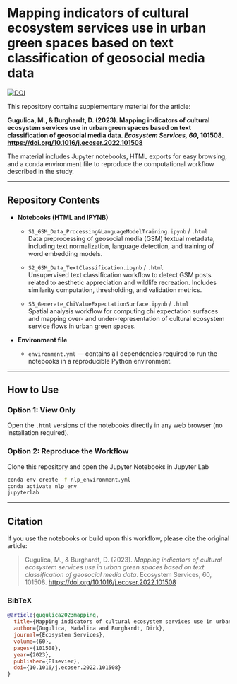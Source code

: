 # Mapping indicators of cultural ecosystem services use in urban green spaces based on text classification of geosocial media data

[![DOI](https://zenodo.org/badge/DOI/10.5281/zenodo.17131841.svg)](https://doi.org/10.5281/zenodo.17131841)


This repository contains supplementary material for the article:  

**Gugulica, M., & Burghardt, D. (2023). Mapping indicators of cultural ecosystem services use in urban green spaces based on text classification of geosocial media data. *Ecosystem Services, 60*, 101508. https://doi.org/10.1016/j.ecoser.2022.101508**  

The material includes Jupyter notebooks, HTML exports for easy browsing, and a conda environment file to reproduce the computational workflow described in the study.  

---

## Repository Contents  

- **Notebooks (HTML and IPYNB)**  
  - `S1_GSM_Data_Processing&LanguageModelTraining.ipynb` / `.html`  
    Data preprocessing of geosocial media (GSM) textual metadata, including text normalization, language detection, and training of word embedding models.  

  - `S2_GSM_Data_TextClassification.ipynb` / `.html`  
    Unsupervised text classification workflow to detect GSM posts related to aesthetic appreciation and wildlife recreation. Includes similarity computation, thresholding, and validation metrics.  

  - `S3_Generate_ChiValueExpectationSurface.ipynb` / `.html`  
    Spatial analysis workflow for computing chi expectation surfaces and mapping over- and under-representation of cultural ecosystem service flows in urban green spaces.  

- **Environment file**  
  - `environment.yml` — contains all dependencies required to run the notebooks in a reproducible Python environment.  

---

## How to Use  

### Option 1: View Only  
Open the `.html` versions of the notebooks directly in any web browser (no installation required).  

### Option 2: Reproduce the Workflow  
Clone this repository and open the Jupyter Notebooks in Jupyter Lab  
   ```bash
   conda env create -f nlp_environment.yml
   conda activate nlp_env
   jupyterlab
```
---
## Citation  

If you use the notebooks or build upon this workflow, please cite the original article:  

> Gugulica, M., & Burghardt, D. (2023). *Mapping indicators of cultural ecosystem services use in urban green spaces based on text classification of geosocial media data*. Ecosystem Services, 60, 101508. https://doi.org/10.1016/j.ecoser.2022.101508  

### BibTeX  

```bibtex
@article{gugulica2023mapping,
  title={Mapping indicators of cultural ecosystem services use in urban green spaces based on text classification of geosocial media data},
  author={Gugulica, Madalina and Burghardt, Dirk},
  journal={Ecosystem Services},
  volume={60},
  pages={101508},
  year={2023},
  publisher={Elsevier},
  doi={10.1016/j.ecoser.2022.101508}
}

   

